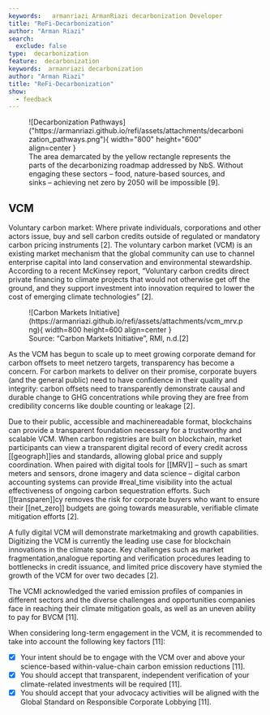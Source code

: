 ```yaml
---
keywords:   armanriazi ArmanRiazi decarbonization Developer
title: "ReFi-Decarbonization"
author: "Arman Riazi"
search:
  exclude: false
type:  decarbonization
feature:  decarbonization
keywords:  armanriazi decarbonization
author: "Arman Riazi"
title: "ReFi-Decarbonization"
show:
  - feedback
---
```


<figure markdown>
![Decarbonization Pathways]("https://armanriazi.github.io/refi/assets/attachments/decarbonization_pathways.png"){ width="800" height="600" align=center }
<figcaption>The area demarcated by the yellow rectangle represents the parts of the decarbonizing roadmap addressed by NbS. Without engaging these sectors – food, nature-based sources, and sinks – achieving net zero by 2050 will be impossible [9].</figcaption>
</figure>

## VCM
Voluntary carbon market: Where private individuals, corporations and other actors issue,
buy and sell carbon credits outside of regulated or mandatory carbon pricing instruments [2].
The voluntary carbon market (VCM) is an existing market mechanism that the global community
can use to channel enterprise capital into land conservation and environmental stewardship.
According to a recent McKinsey report, “Voluntary carbon credits direct private financing to climate
projects that would not otherwise get off the ground, and they support investment into innovation required
to lower the cost of emerging climate technologies” [2].

<figure markdown>
![Carbon Markets Initiative](https://armanriazi.github.io/refi/assets/attachments/vcm_mrv.png){ width=800 height=600 align=center }
<figcaption>Source: “Carbon Markets Initiative”, RMI, n.d.[2]</figcaption>
</figure>

As the VCM has begun to scale up to meet growing corporate demand for carbon offsets to meet netzero
targets, transparency has become a concern. For carbon markets to deliver on their promise,
corporate buyers (and the general public) need to have confidence in their quality and integrity: carbon
offsets need to transparently demonstrate causal and durable change to GHG concentrations while proving they are free from credibility concerns like
double counting or leakage [2].

Due to their public, accessible and machinereadable format, blockchains can provide a
transparent foundation necessary for a trustworthy and scalable VCM. When carbon registries are
built on blockchain, market participants can view a transparent digital record of every credit across
[[geograph]]ies and standards, allowing global price and supply coordination. When paired with
digital tools for [[MRV]] – such as smart meters and sensors, drone imagery and data science – digital
carbon accounting systems can provide #real_time visibility into the actual effectiveness of ongoing
carbon sequestration efforts. Such [[transparen]]cy removes the risk for corporate buyers who want to
ensure their [[net_zero]] budgets are going towards measurable, verifiable climate mitigation efforts [2].

A fully digital VCM will demonstrate marketmaking and growth capabilities. Digitizing
the VCM is currently the leading use case for blockchain innovations in the climate space.
Key challenges such as market fragmentation,analogue reporting and verification procedures
leading to bottlenecks in credit issuance, and limited price discovery have stymied the growth of the VCM for over two decades [2].

The VCMI acknowledged the varied emission profiles of companies in different sectors and the diverse challenges and opportunities companies face in reaching their climate mitigation goals, as well as an uneven ability to pay for BVCM [11].

When considering long-term engagement in the VCM, it is recommended to take into account the following key factors [11]:

- [x] Your intent should be to engage with the VCM over and above your science-based within-value-chain carbon emission reductions [11].
- [x] You should accept that transparent, independent verification of your climate-related investments will be required [11].
- [x] You should accept that your advocacy activities will be aligned with the Global Standard on Responsible Corporate Lobbying [11].